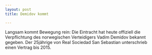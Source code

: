 ```yaml
---
layout: post
title: Demidov kommt

---
```


Langsam kommt Bewegung rein: Die Eintracht hat heute offiziell die Verpflichtung des norwegischen Verteidigers Vadim Demidov bekannt gegeben. Der 25jährige von Real Sociedad San Sebastian unterschrieb einen Vertrag bis 2015. 


